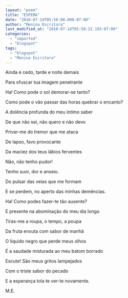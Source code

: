 ```yaml
---
layout: "poem"
title: "ESPERA"
date: "2010-07-14T05:58:00.000-07:00"
author: "Menina Escritora"
last_modified_at: "2010-07-14T05:58:22.193-07:00"
categories:
  - "imported"
  - "blogspot"
tags:
  - "blogspot"
  - "Menina Escritora"
---
```


Ainda é cedo, tarde e noite demais

Para ofuscar tua imagem penetrante

Ha! Como pode o sol demorar-se tanto?

Como pode o vão passar das horas quebrar o encanto?

A dolência profunda do meu intimo saber

De que não sei, não quero e não devo

Privar-me do tremor que me ataca

De lapso, favo provocante

Da maciez dos teus lábios ferventes

Não, não tenho pudor!

Tenho suor, dor e anseio.

Do pulsar das veias que me formam

E se perdem, no aperto das minhas demências.

Ha! Como podes fazer-te tão ausente?

E presente na abominação do meu dia longo

Tiras-me a roupa, o tempo, a poupa

Da fruta enxuta com sabor de manhã

O liquido negro que perde meus olhos

É a saudade misturada ao meu batom borrado

Escute! São meus gritos lampejados

Com o triste sabor do pecado

E a esperança tola te ver-te novamente.

M.E.